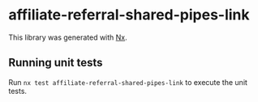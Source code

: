 # affiliate-referral-shared-pipes-link

This library was generated with [Nx](https://nx.dev).

## Running unit tests

Run `nx test affiliate-referral-shared-pipes-link` to execute the unit tests.
